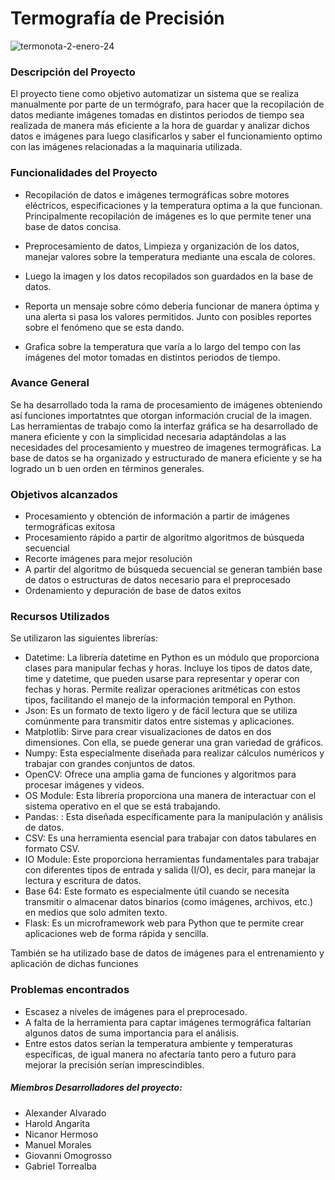  # Termografía de Precisión 
![termonota-2-enero-24](https://github.com/user-attachments/assets/71dca2aa-c448-471c-8147-6c414b24f11f)

### Descripción del Proyecto

El proyecto tiene como objetivo automatizar un sistema que se realiza manualmente por parte de un termógrafo, para hacer que la recopilación de datos mediante imágenes tomadas en distintos periodos de tiempo sea realizada de manera más eficiente a la hora de guardar y analizar dichos datos e imágenes para luego clasificarlos y saber el funcionamiento optimo con las imágenes relacionadas a la maquinaria utilizada.

### Funcionalidades del Proyecto
- Recopilación de datos e imágenes termográficas sobre motores eléctricos, especificaciones y la temperatura optima a la que funcionan. Principalmente recopilación de imágenes es lo que permite tener una base de datos concisa. 

- Preprocesamiento de datos, Limpieza y organización de los datos, manejar valores sobre la temperatura mediante una escala de colores.

- Luego la imagen y los datos recopilados son guardados en la base de datos.

- Reporta un mensaje sobre cómo debería funcionar de manera óptima y una alerta si pasa los valores permitidos. Junto con posibles reportes sobre el fenómeno que se esta dando.

- Grafica sobre la temperatura que varía a lo largo del tempo con las imágenes del motor tomadas en distintos periodos de tiempo.


### Avance General

Se ha desarrollado toda la rama de procesamiento de imágenes obteniendo así funciones importatntes que otorgan información crucial de la imagen. Las herramientas de trabajo como la interfaz gráfica se ha desarrollado de manera eficiente y con la simplicidad necesaria adaptándolas a las necesidades del procesamiento y muestreo de imagenes termográficas.
La base de datos se ha organizado y estructurado de manera eficiente y se ha logrado un b uen orden en términos generales.

### Objetivos alcanzados

- Procesamiento y obtención de información a partir de imágenes termográficas exitosa
- Procesamiento rápido a partir de algoritmo algoritmos de búsqueda secuencial
- Recorte imágenes para mejor resolución
- A partir del algoritmo de búsqueda secuencial se generan también base de datos o estructuras de datos necesario para el preprocesado
- Ordenamiento y depuración de base de datos exitos

### Recursos Utilizados
Se utilizaron las siguientes librerías:
- Datetime: La librería datetime en Python es un módulo que proporciona clases para manipular fechas y horas. Incluye los tipos de datos date, time y datetime, que pueden usarse para representar y operar con fechas y horas. Permite realizar operaciones aritméticas con estos tipos, facilitando el manejo de la información temporal en Python.
- Json: Es un formato de texto ligero y de fácil lectura que se utiliza comúnmente para transmitir datos entre sistemas y aplicaciones.
- Matplotlib: Sirve para crear visualizaciones de datos en dos dimensiones. Con ella, se puede generar una gran variedad de gráficos.
- Numpy: Esta especialmente diseñada para realizar cálculos numéricos y trabajar con grandes conjuntos de datos.
- OpenCV: Ofrece una amplia gama de funciones y algoritmos para procesar imágenes y videos.
- OS Module: Esta librería  proporciona una manera de interactuar con el sistema operativo en el que se está trabajando.
- Pandas: :  Esta diseñada específicamente para la manipulación y análisis de datos.
- CSV: Es una herramienta esencial para trabajar con datos tabulares en formato CSV.
- IO Module: Este proporciona herramientas fundamentales para trabajar con diferentes tipos de entrada y salida (I/O), es decir, para manejar la lectura y escritura de datos.
- Base 64: Este formato es especialmente útil cuando se necesita transmitir o almacenar datos binarios (como imágenes, archivos, etc.) en medios que solo admiten texto.
- Flask: Es un microframework web para Python que te permite crear aplicaciones web de forma rápida y sencilla.

También se ha utilizado base de datos de imágenes para el entrenamiento y aplicación de dichas funciones
### Problemas encontrados
- Escasez a niveles de imágenes para el preprocesado.
- A falta de la herramienta para captar imágenes termográfica faltarían algunos datos de suma importancia para el análisis.
- Entre estos datos serían la temperatura ambiente y temperaturas específicas, de igual manera no afectaría tanto pero a futuro para mejorar la precisión serían imprescindibles.

##### Miembros Desarrolladores del proyecto:
- Alexander Alvarado
- Harold Angarita
- Nicanor Hermoso
- Manuel Morales
- Giovanni Omogrosso
- Gabriel Torrealba
